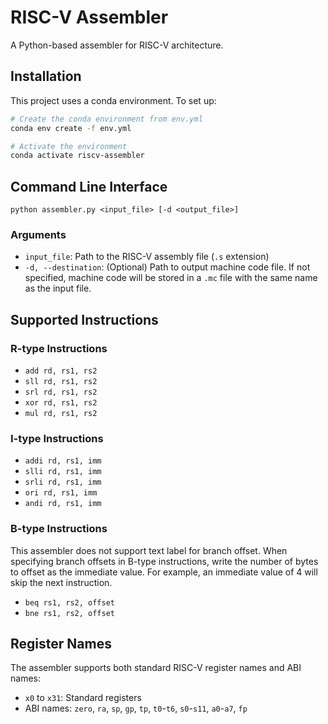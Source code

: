 # RISC-V Assembler

A Python-based assembler for RISC-V architecture.

## Installation

This project uses a conda environment. To set up:

```bash
# Create the conda environment from env.yml
conda env create -f env.yml

# Activate the environment
conda activate riscv-assembler
```

## Command Line Interface

```
python assembler.py <input_file> [-d <output_file>]
```

### Arguments

- `input_file`: Path to the RISC-V assembly file (`.s` extension)
- `-d, --destination`: (Optional) Path to output machine code file. If not specified, machine code will be stored in a `.mc` file with the same name as the input file.

## Supported Instructions

### R-type Instructions
- `add rd, rs1, rs2`
- `sll rd, rs1, rs2`
- `srl rd, rs1, rs2`
- `xor rd, rs1, rs2`
- `mul rd, rs1, rs2`

### I-type Instructions
- `addi rd, rs1, imm`
- `slli rd, rs1, imm`
- `srli rd, rs1, imm`
- `ori rd, rs1, imm`
- `andi rd, rs1, imm`

### B-type Instructions
This assembler does not support text label for branch offset. When specifying branch offsets in B-type instructions, write the number of bytes to offset as the immediate value. For example, an immediate value of 4 will skip the next instruction. 
- `beq rs1, rs2, offset`
- `bne rs1, rs2, offset`

## Register Names

The assembler supports both standard RISC-V register names and ABI names:

- `x0` to `x31`: Standard registers
- ABI names: `zero`, `ra`, `sp`, `gp`, `tp`, `t0`-`t6`, `s0`-`s11`, `a0`-`a7`, `fp`